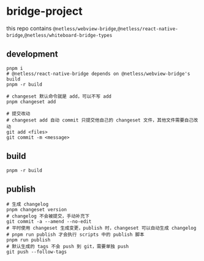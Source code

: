 # bridge-project


this repo contains `@netless/webview-bridge`,`@netless/react-native-bridge`,`@netless/whiteboard-bridge-types`

## development

```shell
pnpm i
# @netless/react-native-bridge depends on @netless/webview-bridge's build
pnpm -r build
```

```shell
# changeset 默认命令就是 add，可以不写 add
pnpm changeset add

# 提交改动
# changeset add 自动 commit 只提交他自己的 changeset 文件，其他文件需要自己改动
git add <files>
git commit -m <message>
```

## build

```shell
pnpm -r build
```

## publish

```shell
# 生成 changelog
pnpm changeset version
# changelog 不会被提交，手动补充下
git commit -a --amend --no-edit
# 平时使用 changeset 生成变更，publish 时，changeset 可以自动生成 changelog
# pnpm run publish 才会执行 scripts 中的 publish 脚本
pnpm run publish
# 默认生成的 tags 不会 push 到 git，需要单独 push
git push --follow-tags
```